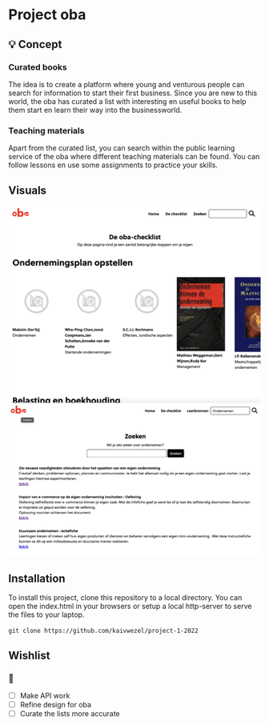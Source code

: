 # Project oba

## 💡 Concept

### Curated books

The idea is to create a platform where young and venturous people can search for information to start their first business. Since you are new to this world, the oba has curated a list with interesting en useful books to help them start en learn their way into the businessworld.

### Teaching materials

Apart from the curated list, you can search within the public learning service of the oba where different teaching materials can be found. You can follow lessons en use some assignments to practice your skills.

## Visuals

![Image of the concept](src/img/frontpage.png)
![Image of the concept](src/img/searchpage.png)

<!-- Maybe a table of contents here? 📚 -->

## Installation

To install this project, clone this repository to a local directory. You can open the index.html in your browsers or setup a local http-server to serve the files to your laptop.

`git clone https://github.com/kaivwezel/project-1-2022`

## Wishlist

### 💭

- [ ] Make API work
- [ ] Refine design for oba
- [ ] Curate the lists more accurate
